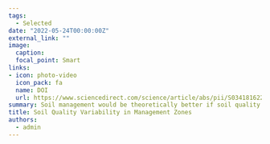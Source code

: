 ```yaml
---
tags:
  - Selected
date: "2022-05-24T00:00:00Z"
external_link: ""
image:
  caption: 
  focal_point: Smart
links:
- icon: photo-video
  icon_pack: fa
  name: DOI
  url: https://www.sciencedirect.com/science/article/abs/pii/S0341816221006937?via%3Dihub
summary: Soil management would be theoretically better if soil quality within management zones were homogenous. This study offers a framework by using of unsupervised learning to investigate the homogeneity of delineated MZs in terms of soil quality. 
title: Soil Quality Variability in Management Zones
authors: 
  - admin
---
```

